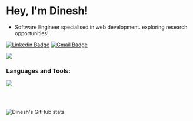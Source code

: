 <h1>Hey, I'm Dinesh!</h1>

- Software Engineer specialised in web development. exploring research opportunities!

[![Linkedin Badge](https://img.shields.io/badge/-lets_connect-blue?style=flat-square&logo=Linkedin&logoColor=white&link=https://www.linkedin.com/in/supdinesh/)](https://www.linkedin.com/in/supdinesh/)
[![Gmail Badge](https://img.shields.io/badge/-mail_me-c14438?style=flat-square&logo=Gmail&logoColor=white&link=mailto:dineshtalwadker@gmail.com)](mailto:dineshtalwadker@gmail.com)<br>

![](https://komarev.com/ghpvc/?username=dinxsh)

<h3 align="left">Languages and Tools:</h3>
<p align="left">
  <a href="https://skillicons.dev">
    <img src="https://skillicons.dev/icons?i=js,jquery,html,css,python,nodejs,mongodb,netlify,nextjs,tailwind,ts,vercel,wordpress,react,git,astro,bash,c,cs,discord,dotnet,express,heroku,jquery,bash,bootstrap," />
  </a>
</p>

##

<br>

![Dinesh's GitHub stats](https://github-readme-stats.vercel.app/api?username=dinxsh&show_icons=true&theme=radical)
